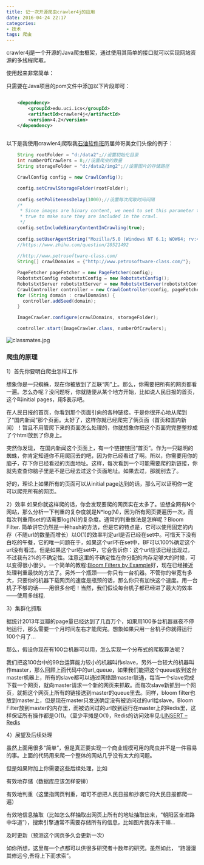 ```yaml
---
title: 记一次开源爬虫crawler4j的应用
date: 2016-04-24 22:17
categories:
- 技术
tags: 爬虫
---
```


crawler4j是一个开源的Java爬虫框架，通过使用其简单的接口就可以实现网站资源的多线程爬取。

<!--more-->

使用起来非常简单：

只需要在Java项目的pom文件中添加以下片段即可：


```xml

    <dependency>
        <groupId>edu.uci.ics</groupId>
        <artifactId>crawler4j</artifactId>
        <version>4.2</version>
    </dependency>
    
```

以下是我使用crawler4j爬取我[石油软件班](http://www.petrosoftware-class.com "石油软件班")历届帅哥美女们头像的例子：

```java
    String rootFolder = "d:/data2";//设置初始化目录
    int numberOfCrawlers = 8;//设置爬虫的数量
    String storageFolder = "d:/data2/img2";//设置图片的存储路径

    CrawlConfig config = new CrawlConfig();

    config.setCrawlStorageFolder(rootFolder);
    
    config.setPolitenessDelay(1000);//设置每次爬取时间间隔
    /*
     * Since images are binary content, we need to set this parameter to
     * true to make sure they are included in the crawl.
     */
    config.setIncludeBinaryContentInCrawling(true);
    
    config.setUserAgentString("Mozilla/5.0 (Windows NT 6.1; WOW64; rv:41.0) Gecko/20100101 Firefox/41.0");
    //https://www.zhihu.com/question/28521492
    
    //http://www.petrosoftware-class.com/
    String[] crawlDomains = {"http://www.petrosoftware-class.com/"};

    PageFetcher pageFetcher = new PageFetcher(config);
    RobotstxtConfig robotstxtConfig = new RobotstxtConfig();
    RobotstxtServer robotstxtServer = new RobotstxtServer(robotstxtConfig, pageFetcher);
    CrawlController controller = new CrawlController(config, pageFetcher, robotstxtServer);
    for (String domain : crawlDomains) {
      controller.addSeed(domain);
    }

    ImageCrawler.configure(crawlDomains, storageFolder);

    controller.start(ImageCrawler.class, numberOfCrawlers);
```

![classmates.jpg](http://o6fmcea8z.bkt.clouddn.com/blog/image/classmates.jpg)


### 爬虫的原理
1）首先你要明白爬虫怎样工作

想象你是一只蜘蛛，现在你被放到了互联“网”上。那么，你需要把所有的网页都看一遍。怎么办呢？没问题呀，你就随便从某个地方开始，比如说人民日报的首页，这个叫initial pages，用$表示吧。

在人民日报的首页，你看到那个页面引向的各种链接。于是你很开心地从爬到了“国内新闻”那个页面。太好了，这样你就已经爬完了俩页面（首页和国内新闻）！暂且不用管爬下来的页面怎么处理的，你就想象你把这个页面完完整整抄成了个html放到了你身上。

突然你发现， 在国内新闻这个页面上，有一个链接链回“首页”。作为一只聪明的蜘蛛，你肯定知道你不用爬回去的吧，因为你已经看过了啊。所以，你需要用你的脑子，存下你已经看过的页面地址。这样，每次看到一个可能需要爬的新链接，你就先查查你脑子里是不是已经去过这个页面地址。如果去过，那就别去了。

好的，理论上如果所有的页面可以从initial page达到的话，那么可以证明你一定可以爬完所有的网页。

2）效率
如果你就这样爬的话，你会发现要爬的网页实在太多了。设想全网有N个网站，那么分析一下判重的复杂度就是N*log(N)，因为所有网页要遍历一次，而每次判重用set的话需要log(N)的复杂度。通常的判重做法是怎样呢？Bloom Filter. 简单讲它仍然是一种hash的方法，但是它的特点是，它可以使用固定的内存（不随url的数量而增长）以O(1)的效率判定url是否已经在set中。可惜天下没有白吃的午餐，它的唯一问题在于，如果这个url不在set中，BF可以100%确定这个url没有看过。但是如果这个url在set中，它会告诉你：这个url应该已经出现过，不过我有2%的不确定性。注意这里的不确定性在你分配的内存足够大的时候，可以变得很小很少。一个简单的教程:[Bloom Filters by Example](http%3A//billmill.org/bloomfilter-tutorial/ "Bloom Filters by Example")好，现在已经接近处理判重最快的方法了。另外一个瓶颈——你只有一台机器。不管你的带宽有多大，只要你的机器下载网页的速度是瓶颈的话，那么你只有加快这个速度。用一台机子不够的话——用很多台吧！当然，我们假设每台机子都已经进了最大的效率——使用多线程.

3）集群化抓取

据统计2013年豆瓣的page量已经达到了几百万个，如果用100多台机器昼夜不停地运行，那么需要一个月时间左右才能爬完。想象如果只用一台机子你就得运行100个月了...

那么，假设你现在有100台机器可以用，怎么实现一个分布式的爬取算法呢？

我们把这100台中的99台运算能力较小的机器叫作slave，另外一台较大的机器叫作master，那么回顾上面代码中的url_queue，如果我们能把这个queue放到这台master机器上，所有的slave都可以通过网络跟master联通，每当一个slave完成下载一个网页，就向master请求一个新的网页来抓取。而每次slave新抓到一个网页，就把这个网页上所有的链接送到master的queue里去。同样，bloom filter也放到master上，但是现在master只发送确定没有被访问过的url给slave。Bloom Filter放到master的内存里，而被访问过的url放到运行在master上的Redis里，这样保证所有操作都是O(1)。（至少平摊是O(1)，Redis的访问效率见:[LINSERT – Redis](http%3A//redis.io/commands/linsert "LINSERT – Redis")

4）展望及后续处理

虽然上面用很多“简单”，但是真正要实现一个商业规模可用的爬虫并不是一件容易的事。上面的代码用来爬一个整体的网站几乎没有太大的问题。

但是如果附加上你需要这些后续处理，比如

有效地存储（数据库应该怎样安排）

有效地判重（这里指网页判重，咱可不想把人民日报和抄袭它的大民日报都爬一遍）

有效地信息抽取（比如怎么样抽取出网页上所有的地址抽取出来，“朝阳区奋进路中华道”），搜索引擎通常不需要存储所有的信息，比如图片我存来干嘛...

及时更新（预测这个网页多久会更新一次）

如你所想，这里每一个点都可以供很多研究者十数年的研究。虽然如此，
“路漫漫其修远兮,吾将上下而求索”。
